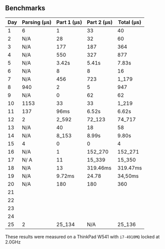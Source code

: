 ## Benchmarks

| Day   | Parsing (μs) | Part 1 (μs) | Part 2 (μs) | Total (μs) |
|-------|--------------|-------------|-------------|------------|
| 1     | 6            | 1           | 33          | 40         |
| 2     | N/A          | 28          | 32          | 60         |
| 3     | N/A          | 177         | 187         | 364        |
| 4     | N/A          | 550         | 327         | 877        |
| 5     | N/A          | 3.42s       | 5.41s       | 7.83s      |
| 6     | N/A          | 8           | 8           | 16         |
| 7     | N/A          | 456         | 723         | 1_179      |
| 8     | 940          | 2           | 5           | 947        |
| 9     | N/A          | 0           | 62          | 62         |
| 10    | 1153         | 33          | 33          | 1_219      |
| 11    | 137          | 96ms        | 6.52s       | 6.62s      |
| 12    | 2            | 2_592       | 72_123      | 74_717     |
| 13    | N/A          | 40          | 18          | 58         |
| 14    | N/A          | 8_153       | 8.99s       | 9.80s      |
| 15    | 4            | 0           | 0           | 4          |
| 16    | N/A          | 1           | 152_270     | 152_271    |
| 17    | N/ A         | 11          | 15_339      | 15_350     |
| 18    | N/A          | 13          | 319.46ms    | 319.47ms   |
| 19    | N/A          | 9.72ms      | 24.78       | 34,50ms    |
| 20    | N/A          | 180         | 180         | 360        |
| 21    |              |             |             |            |
| 22    |              |             |             |            |
| 23    |              |             |             |            |
| 24    |              |             |             |            |
| 25    | 2            | 25_134      | N/A         | 25_136     |

These results were measured on a ThinkPad W541 with `i7-4910MQ` locked at 2.0GHz
